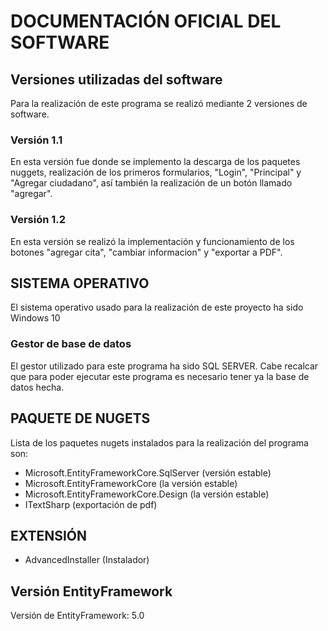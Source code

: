 # DOCUMENTACIÓN OFICIAL DEL SOFTWARE
## Versiones utilizadas del software
Para la realización de este programa se realizó mediante 2 versiones de software.
### Versión 1.1
En esta versión fue donde se implemento la descarga de los paquetes nuggets, realización de los primeros formularios, "Login", "Principal" y "Agregar ciudadano", así también la realización de un botón llamado "agregar".
### Versión 1.2
En esta versión se realizó la implementación y funcionamiento de los botones "agregar cita", "cambiar informacion" y "exportar a PDF".
## SISTEMA OPERATIVO
El sistema operativo usado para la realización de este proyecto ha sido Windows 10
### Gestor de base de datos
El gestor utilizado para este programa ha sido SQL SERVER.
Cabe recalcar que para poder ejecutar este programa es necesario tener ya la base de datos hecha.
## PAQUETE DE NUGETS
Lista de los paquetes nugets instalados para la realización del programa son:
- Microsoft.EntityFrameworkCore.SqlServer (versión estable)
- Microsoft.EntityFrameworkCore (la versión estable)
- Microsoft.EntityFrameworkCore.Design (la versión estable)
- ITextSharp (exportación de pdf)
## EXTENSIÓN
- AdvancedInstaller (Instalador)

## Versión EntityFramework
Versión de EntityFramework: 5.0
